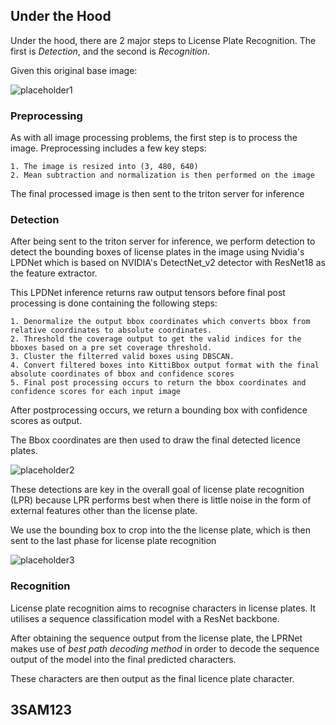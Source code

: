 ## Under the Hood

Under the hood, there are 2 major steps to License Plate Recognition. The first is _Detection_, and the second is _Recognition_.

Given this original base image:

![placeholder1](models/lpdlprnet/database/plate.jpg)

### Preprocessing

As with all image processing problems, the first step is to process the image.
Preprocessing includes a few key steps:

    1. The image is resized into (3, 480, 640)
    2. Mean subtraction and normalization is then performed on the image

The final processed image is then sent to the triton server for inference

### Detection

After being sent to the triton server for inference, we perform detection to detect the bounding boxes of license plates in the image using Nvidia's LPDNet which is based on NVIDIA's DetectNet_v2 detector with ResNet18 as the feature extractor.

This LPDNet inference returns raw output tensors before final post processing is done containing the following steps:

    1. Denormalize the output bbox coordinates which converts bbox from relative coordinates to absolute coordinates.
    2. Threshold the coverage output to get the valid indices for the bboxes based on a pre set coverage threshold.
    3. Cluster the filterred valid boxes using DBSCAN.
    4. Convert filtered boxes into KittiBbox output format with the final absolute coordinates of bbox and confidence scores
    5. Final post processing occurs to return the bbox coordinates and confidence scores for each input image

After postprocessing occurs, we return a bounding box with confidence scores as output.

The Bbox coordinates are then used to draw the final detected licence plates.

![placeholder2](models/lpdnet/database/overlay_lpdnet_plate.jpg)

These detections are key in the overall goal of license plate recognition (LPR) because LPR performs best when there is little noise in the form of external features other than the license plate.

We use the bounding box to crop into the the license plate, which is then sent to the last phase for license plate recognition

![placeholder3](models/lpdlprnet/database/exp_plate.jpg)

### Recognition

License plate recognition aims to recognise characters in license plates. It utilises a sequence classification model with a ResNet backbone.

After obtaining the sequence output from the license plate, the LPRNet makes use of _best path decoding method_ in order to decode the sequence output of the model into the final predicted characters.

These characters are then output as the final licence plate character.

## 3SAM123
